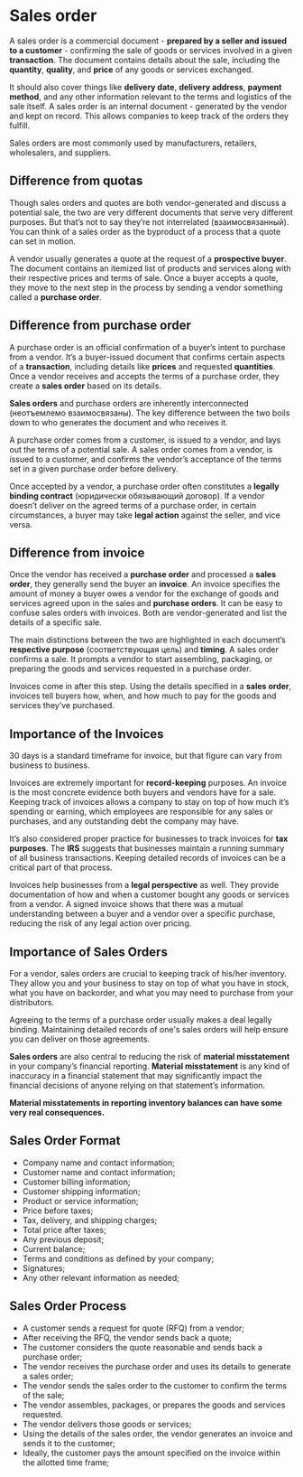 # Sales order

A sales order is a commercial document - **prepared by a seller and issued to a customer** - confirming the sale of goods or services involved in a given **transaction**. 
The document contains details about the sale, including the **quantity**, **quality**, and **price** of any goods or services exchanged.

It should also cover things like **delivery date**, **delivery address**, **payment method**, and any other information relevant to the terms and logistics of the sale itself. A sales
order is an internal document - generated by the vendor and kept on record. This allows companies to keep track of the orders they fulfill.

Sales orders are most commonly used by manufacturers, retailers, wholesalers, and suppliers.

## Difference from quotas

Though sales orders and quotes are both vendor-generated and discuss a potential sale, the two are very different documents that serve very different purposes. But that’s not to say 
they’re not interrelated (взаимосвязанный). You can think of a sales order as the byproduct of a process that a quote can set in motion.

A vendor usually generates a quote at the request of a **prospective buyer**. The document contains an itemized list of products and services along with their respective prices and 
terms of sale. Once a buyer accepts a quote, they move to the next step in the process by sending a vendor something called a **purchase order**.

## Difference from purchase order

A purchase order is an official confirmation of a buyer’s intent to purchase from a vendor. It’s a buyer-issued document that confirms certain aspects of a **transaction**, including 
details like **prices** and requested **quantities**. Once a vendor receives and accepts the terms of a purchase order, they create a **sales order** based on its details.

**Sales orders** and purchase orders are inherently interconnected (неотъемлемо взаимосвязаны). The key difference between the two boils down to who generates the document and who 
receives it.

A purchase order comes from a customer, is issued to a vendor, and lays out the terms of a potential sale. A sales order comes from a vendor, is issued to a customer, and confirms 
the vendor’s acceptance of the terms set in a given purchase order before delivery.

Once accepted by a vendor, a purchase order often constitutes a **legally binding contract** (юридически обязывающий договор). If a vendor doesn’t deliver on the agreed terms of a 
purchase order, in certain circumstances, a buyer may take **legal action** against the seller, and vice versa.

## Difference from invoice

Once the vendor has received a **purchase order** and processed a **sales order**, they generally send the buyer an **invoice**. An invoice specifies the amount of money a buyer 
owes a vendor for the exchange of goods and services agreed upon in the sales and **purchase orders**. It can be easy to confuse sales orders with invoices. Both are vendor-generated 
and list the details of a specific sale.

The main distinctions between the two are highlighted in each document’s **respective purpose** (соответствующая цель) and **timing**. A sales order confirms a sale. It prompts a 
vendor to start assembling, packaging, or preparing the goods and services requested in a purchase order.

Invoices come in after this step. Using the details specified in a **sales order**, invoices tell buyers how, when, and how much to pay for the goods and services they’ve purchased.

## Importance of the Invoices

30 days is a standard timeframe for invoice, but that figure can vary from business to business.

Invoices are extremely important for **record-keeping** purposes. An invoice is the most concrete evidence both buyers and vendors have for a sale. Keeping track of invoices allows a 
company to stay on top of how much it’s spending or earning, which employees are responsible for any sales or purchases, and any outstanding debt the company may have.

It’s also considered proper practice for businesses to track invoices for **tax purposes**. The **IRS** suggests that businesses maintain a running summary of all business 
transactions. Keeping detailed records of invoices can be a critical part of that process.

Invoices help businesses from a **legal perspective** as well. They provide documentation of how and when a customer bought any goods or services from a vendor. A signed invoice 
shows that there was a mutual understanding between a buyer and a vendor over a specific purchase, reducing the risk of any legal action over pricing.

## Importance of Sales Orders

For a vendor, sales orders are crucial to keeping track of his/her inventory. They allow you and your business to stay on top of what you have in stock, what you have on backorder, 
and what you may need to purchase from your distributors.

Agreeing to the terms of a purchase order usually makes a deal legally binding. Maintaining detailed records of one's sales orders will help ensure you can deliver on those agreements.

**Sales orders** are also central to reducing the risk of **material misstatement** in your company’s financial reporting. **Material misstatement** is any kind of inaccuracy in a 
financial statement that may significantly impact the financial decisions of anyone relying on that statement’s information.

**Material misstatements in reporting inventory balances can have some very real consequences.**

## Sales Order Format

- Company name and contact information;
- Customer name and contact information;
- Customer billing information;
- Customer shipping information;
- Product or service information;
- Price before taxes;
- Tax, delivery, and shipping charges;
- Total price after taxes;
- Any previous deposit;
- Current balance;
- Terms and conditions as defined by your company;
- Signatures;
- Any other relevant information as needed;

## Sales Order Process

- A customer sends a request for quote (RFQ) from a vendor;
- After receiving the RFQ, the vendor sends back a quote;
- The customer considers the quote reasonable and sends back a purchase order;
- The vendor receives the purchase order and uses its details to generate a sales order;
- The vendor sends the sales order to the customer to confirm the terms of the sale;
- The vendor assembles, packages, or prepares the goods and services requested.
- The vendor delivers those goods or services;
- Using the details of the sales order, the vendor generates an invoice and sends it to the customer;
- Ideally, the customer pays the amount specified on the invoice within the allotted time frame;